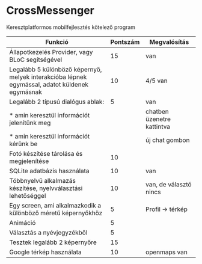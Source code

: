 # CrossMessenger

Keresztplatformos mobilfejlesztés kötelező program

| Funkció   |   Pontszám   |   Megvalósítás   |
|----------------|----------------|------------|
| Állapotkezelés Provider, vagy BLoC segítségével | 15| van |
| Legalább 5 különböző képernyő, melyek interakcióba lépnek egymással, adatot küldenek egymásnak | 10| 4/5 van |
| Legalább 2 típusú dialógus ablak:               | 5 | van |
| * amin keresztül információt jelenítünk meg     |   | chatben üzenetre kattintva |
| * amin keresztül információt kérünk be          |   | új chat gombon |
| Fotó készítése tárolása és megjelenítése        | 10|
| SQLite adatbázis használata                     | 10| van |
| Többnyelvű alkalmazás készítése, nyelvválasztási lehetőséggel | 10| van, de választó nincs |
| Egy screen, ami alkalmazkodik a különböző méretű képernyőkhöz | 5 | Profil -> térkép |
| Animáció | 5 |
| Választás a nyévjegyzékből | 5 |
| Tesztek legalább 2 képernyőre | 15|
| Google térkép használata | 10| openmaps van |